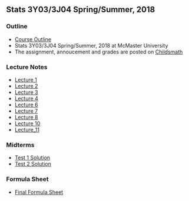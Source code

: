 ## Stats 3Y03/3J04     Spring/Summer, 2018

### Outline
* [Course Outline](https://muu24.github.io/Stats3D03_Fall_2017/notes/Course_Outline_3y3j_spring.pdf)
* Stats 3Y03/3J04 Spring/Summer, 2018 at McMaster University
* The assignment, annoucement and grades are posted on [Childsmath](https://www.childsmath.ca/childsa/forms/main_login.php)

### Lecture Notes
* [Lecture 1](https://muu24.github.io/Stats3Y03_Summer_2018/notes/Lecture_1.pdf)
* [Lecture 2](https://muu24.github.io/Stats3Y03_Summer_2018/notes/Lecture_2.pdf)
* [Lecture 3](https://muu24.github.io/Stats3Y03_Summer_2018/notes/Lecture_3.pdf)
* [Lecture 4](https://muu24.github.io/Stats3Y03_Summer_2018/notes/Lecture_4.pdf)
* [Lecture 6](https://muu24.github.io/Stats3Y03_Summer_2018/notes/Lecture_6.pdf)
* [Lecture 7](https://muu24.github.io/Stats3Y03_Summer_2018/notes/Lecture_7.pdf)
* [Lecture 8](https://muu24.github.io/Stats3Y03_Summer_2018/notes/Lecture_8.pdf)
* [Lecture 10](https://muu24.github.io/Stats3Y03_Summer_2018/notes/Lecture_10.pdf)
* [Lecture_11](https://muu24.github.io/Stats3Y03_Summer_2018/notes/Lecture_11.pdf)

### Midterms  

* [Test 1 Solution](https://muu24.github.io/Stats3Y03_Summer_2018/notes/Test1_v1.pdf)
* [Test 2 Solution](https://muu24.github.io/Stats3Y03_Summer_2018/notes/Test2_V1.pdf)

### Formula Sheet

* [Final Formula Sheet](https://muu24.github.io/Stats3Y03_Summer_2018/notes/final_formula_sheet.pdf)
